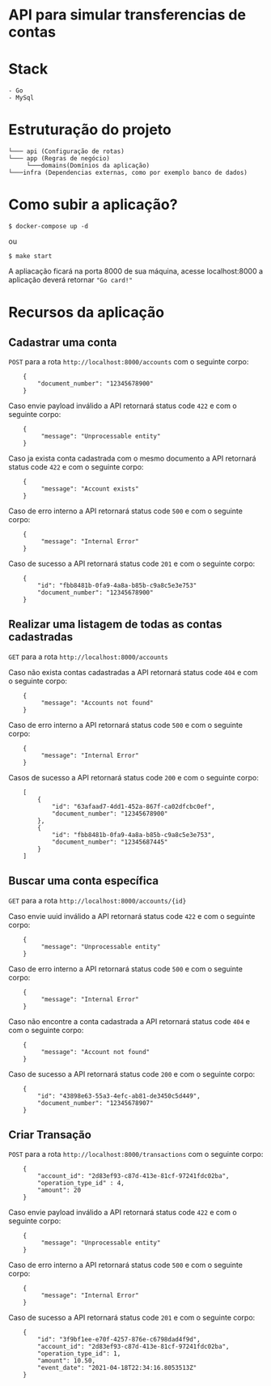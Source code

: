 # API para simular transferencias de contas

# Stack
    - Go
    - MySql

# Estruturação do projeto
    └─── api (Configuração de rotas)
    └─── app (Regras de negócio)
         └───domains(Domínios da aplicação)
    └───infra (Dependencias externas, como por exemplo banco de dados)

# Como subir a aplicação?
```shell
$ docker-compose up -d
```
ou
```shell
$ make start
```

A apliacação ficará na porta 8000 de sua máquina, acesse localhost:8000 a aplicação deverá retornar `"Go card!"`

# Recursos da aplicação

## Cadastrar uma conta
`POST` para a rota `http://localhost:8000/accounts` com o seguinte corpo: 
```
    {
	    "document_number": "12345678900"
    }
```

 Caso envie payload inválido a API retornará status code `422` e com o seguinte corpo: 
```
    {
         "message": "Unprocessable entity"
    }
```

 Caso ja exista conta cadastrada com o mesmo documento a API retornará status code `422` e com o seguinte corpo: 
```
    {
         "message": "Account exists"
    }
```

Caso de erro interno a API retornará status code `500` e com o seguinte corpo:
```
    {
         "message": "Internal Error"
    }
```

Caso de sucesso a API retornará status code `201` e com o seguinte corpo:
```
    {
        "id": "fbb8481b-0fa9-4a8a-b85b-c9a8c5e3e753"
        "document_number": "12345678900"
    }
```

## Realizar uma listagem de todas as contas cadastradas
`GET` para a rota `http://localhost:8000/accounts`

Caso não exista contas cadastradas a API retornará status code `404` e com o seguinte corpo: 
```
    {
         "message": "Accounts not found"
    }
```

Caso de erro interno a API retornará status code `500` e com o seguinte corpo:
```
    {
         "message": "Internal Error"
    }
```

Casos de sucesso a API retornará status code `200` e com o seguinte corpo:
```
    [
        {
            "id": "63afaad7-4dd1-452a-867f-ca02dfcbc0ef",
            "document_number": "12345678900"
        },
        {
            "id": "fbb8481b-0fa9-4a8a-b85b-c9a8c5e3e753",
            "document_number": "12345687445"
        }
    ]
```

## Buscar uma conta específica
`GET` para a rota `http://localhost:8000/accounts/{id}`

 Caso envie uuid inválido a API retornará status code `422` e com o seguinte corpo: 
```
    {
         "message": "Unprocessable entity"
    }
```

Caso de erro interno a API retornará status code `500` e com o seguinte corpo:
```
    {
         "message": "Internal Error"
    }
```

Caso não encontre a conta cadastrada a API retornará status code `404` e com o seguinte corpo: 
```
    {
         "message": "Account not found"
    }
```

Caso de sucesso a API retornará status code `200` e com o seguinte corpo:
```
    {
        "id": "43898e63-55a3-4efc-ab81-de3450c5d449",
        "document_number": "12345678907"
    }
```

## Criar Transação
`POST` para a rota `http://localhost:8000/transactions` com o seguinte corpo: 
```
    {
        "account_id": "2d83ef93-c87d-413e-81cf-97241fdc02ba",
        "operation_type_id" : 4,
        "amount": 20
    }
```

 Caso envie payload inválido a API retornará status code `422` e com o seguinte corpo: 
```
    {
         "message": "Unprocessable entity"
    }
```

Caso de erro interno a API retornará status code `500` e com o seguinte corpo:
```
    {
         "message": "Internal Error"
    }
```

Caso de sucesso a API retornará status code `201` e com o seguinte corpo:
```
    {
        "id": "3f9bf1ee-e70f-4257-876e-c6798dad4f9d",
        "account_id": "2d83ef93-c87d-413e-81cf-97241fdc02ba",
        "operation_type_id": 1,
        "amount": 10.50,
        "event_date": "2021-04-18T22:34:16.8053513Z"
    }
```
